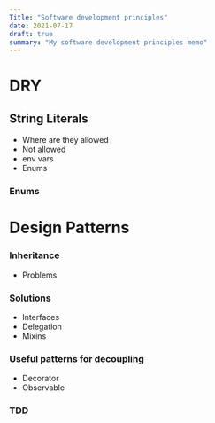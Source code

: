 ```yaml
---
Title: "Software development principles"
date: 2021-07-17
draft: true
summary: "My software development principles memo"
---
```


# DRY

## String Literals
- Where are they allowed
- Not allowed
- env vars
- Enums

### Enums

# Design Patterns

### Inheritance
- Problems

### Solutions
- Interfaces
- Delegation
- Mixins

### Useful patterns for decoupling
- Decorator
- Observable

### TDD
